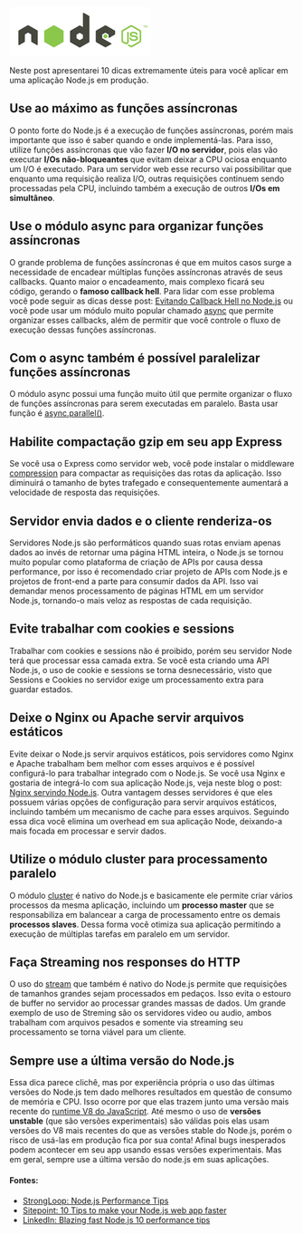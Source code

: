 ![Otimizando aplicações Node.js](../images/nodejs-logo.jpg "Otimizando aplicações Node.js")

Neste post apresentarei 10 dicas extremamente úteis para você aplicar em uma aplicação Node.js em produção.

## Use ao máximo as funções assíncronas

O ponto forte do Node.js é a execução de funções assíncronas, porém mais importante que isso é saber quando e onde implementá-las. Para isso, utilize funções assíncronas que vão fazer **I/O no servidor**, pois elas vão executar **I/Os não-bloqueantes** que evitam deixar a CPU ociosa enquanto um I/O é executado. Para um servidor web esse recurso vai possibilitar que enquanto uma requisição realiza I/O, outras requisições continuem sendo processadas pela CPU, incluindo também a execução de outros **I/Os em simultâneo**.

## Use o módulo async para organizar funções assíncronas

O grande problema de funções assíncronas é que em muitos casos surge a necessidade de encadear múltiplas funções assíncronas através de seus callbacks. Quanto maior o encadeamento, mais complexo ficará seu código, gerando o **famoso callback hell**. Para lidar com esse problema você pode seguir as dicas desse post: [Evitando Callback Hell no Node.js](http://udgwebdev.com/evitando-callback-hell-no-node-js) ou você pode usar um módulo muito popular chamado [async](https://github.com/caolan/async) que permite organizar esses callbacks, além de permitir que você controle o fluxo de execução dessas funções assíncronas.

## Com o async também é possível paralelizar funções assíncronas

O módulo async possui uma função muito útil que permite organizar o fluxo de funções assíncronas para serem executadas em paralelo. Basta usar função é [async.parallel()](https://github.com/caolan/async#parallel).

## Habilite compactação gzip em seu app Express

Se você usa o Express como servidor web, você pode instalar o middleware [compression](https://github.com/expressjs/compression) para compactar as requisições das rotas da aplicação. Isso diminuirá o tamanho de bytes trafegado e consequentemente aumentará a velocidade de resposta das requisições.

## Servidor envia dados e o cliente renderiza-os

Servidores Node.js são performáticos quando suas rotas enviam apenas dados ao invés de retornar uma página HTML inteira, o Node.js se tornou muito popular como plataforma de criação de APIs por causa dessa performance, por isso é recomendado criar projeto de APIs com Node.js e projetos de front-end a parte para consumir dados da API. Isso vai demandar menos processamento de páginas HTML em um servidor Node.js, tornando-o mais veloz as respostas de cada requisição.

## Evite trabalhar com cookies e sessions

Trabalhar com cookies e sessions não é proibido, porém seu servidor Node terá que processar essa camada extra. Se você esta criando uma API Node.js, o uso de cookie e sessions se torna desnecessário, visto que Sessions e Cookies no servidor exige um processamento extra para guardar estados.

## Deixe o Nginx ou Apache servir arquivos estáticos

Evite deixar o Node.js servir arquivos estáticos, pois servidores como Nginx e Apache trabalham bem melhor com esses arquivos e é possível configurá-lo para trabalhar integrado com o Node.js. Se você usa Nginx e gostaria de integrá-lo com sua aplicação Node.js, veja neste blog o post: [Nginx servindo Node.js](http://udgwebdev.com/nginx-servindo-nodejs/). Outra vantagem desses servidores é que eles possuem várias opções de configuração para servir arquivos estáticos, incluindo também um mecanismo de cache para esses arquivos. Seguindo essa dica você elimina um overhead em sua aplicação Node, deixando-a mais focada em processar e servir dados.

## Utilize o módulo cluster para processamento paralelo

O módulo [cluster](http://nodejs.org/api/cluster.html) é nativo do Node.js e basicamente ele permite criar vários processos da mesma aplicação, incluindo um **processo master** que se responsabiliza em balancear a carga de processamento entre os demais **processos slaves**. Dessa forma você otimiza sua aplicação permitindo a execução de múltiplas tarefas em paralelo em um servidor.

## Faça Streaming nos responses do HTTP

O uso do [stream](http://nodejs.org/api/stream.html) que também é nativo do Node.js permite que requisições de tamanhos grandes sejam processados em pedaços. Isso evita o estouro de buffer no servidor ao processar grandes massas de dados. Um grande exemplo de uso de Streming são os servidores video ou audio, ambos trabalham com arquivos pesados e somente via streaming seu processamento se torna viável para um cliente.

## Sempre use a última versão do Node.js

Essa dica parece clichê, mas por experiência própria o uso das últimas versões do Node.js tem dado melhores resultados em questão de consumo de memória e CPU. Isso ocorre por que elas trazem junto uma versão mais recente do [runtime V8 do JavaScript](https://code.google.com/p/v8/). Até mesmo o uso de **versões unstable** (que são versões experimentais) são válidas pois elas usam versões do V8 mais recentes do que as versões stable do Node.js, porém o risco de usá-las em produção fica por sua conta! Afinal bugs inesperados podem acontecer em seu app usando essas versões experimentais. Mas em geral, sempre use a última versão do node.js em suas aplicações.

#### Fontes:

#### 

*   [StrongLoop: Node.js Performance Tips](http://strongloop.com/node-js/node-js-performance-tips/)
*   [Sitepoint: 10 Tips to make your Node.js web app faster](http://www.sitepoint.com/10-tips-make-node-js-web-app-faster/)
*   [LinkedIn: Blazing fast Node.js 10 performance tips](http://engineering.linkedin.com/nodejs/blazing-fast-nodejs-10-performance-tips-linkedin-mobile)